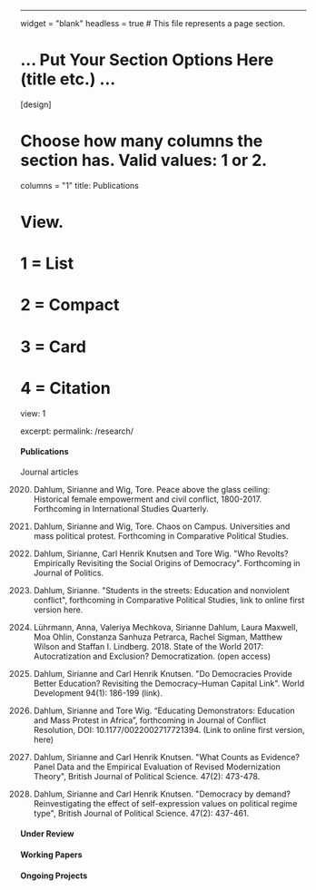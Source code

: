 ---

widget = "blank"
headless = true  # This file represents a page section.

# ... Put Your Section Options Here (title etc.) ...

[design]
  # Choose how many columns the section has. Valid values: 1 or 2.
 columns = "1"
title: Publications

# View.
#   1 = List
#   2 = Compact
#   3 = Card
#   4 = Citation
view: 1

excerpt: 
permalink: /research/


#### Publications 

Journal articles



2020. Dahlum, Sirianne and Wig, Tore. Peace above the glass ceiling: Historical female empowerment and civil conflict, 1800-2017. Forthcoming in International Studies Quarterly.

2020. Dahlum, Sirianne and Wig, Tore. Chaos on Campus. Universities and mass political protest. Forthcoming in Comparative Political Studies.

2019. Dahlum, Sirianne, Carl Henrik Knutsen and Tore Wig. "Who Revolts? Empirically Revisiting the Social Origins of Democracy". Forthcoming in Journal of Politics. 

2019. Dahlum, Sirianne. "Students in the streets: Education and nonviolent conflict", forthcoming in Comparative Political Studies, link to online first version here.

2018. Lührmann, Anna, Valeriya Mechkova, Sirianne Dahlum, Laura Maxwell, Moa Ohlin, Constanza Sanhuza Petrarca, Rachel Sigman, Matthew Wilson and Staffan I. Lindberg. 2018. State of the World 2017: Autocratization and Exclusion? Democratization. (open access)

2018. Dahlum, Sirianne and Carl Henrik Knutsen. "Do Democracies Provide Better Education? Revisiting the Democracy–Human Capital Link". World Development 94(1): 186-199 (link).

2018. Dahlum, Sirianne and Tore Wig. “Educating Demonstrators: Education and Mass Protest in Africa”,  forthcoming in Journal of Conflict Resolution, DOI: 10.1177/0022002717721394. (Link to online first version, here)

2017. Dahlum, Sirianne and Carl Henrik Knutsen. "What Counts as Evidence? Panel Data and the Empirical Evaluation of Revised Modernization Theory",  British Journal of Political Science. 47(2): 473-478.

2017. Dahlum, Sirianne and Carl Henrik Knutsen. "Democracy by demand? Reinvestigating the effect of self-expression values on political regime type",  British Journal of Political Science. 47(2): 437-461.


#### Under Review



#### Working Papers


#### Ongoing Projects





